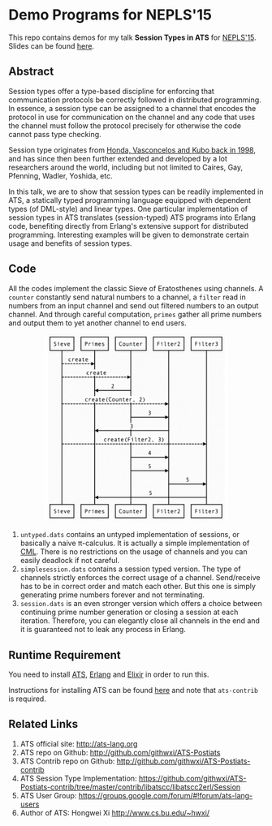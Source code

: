 # Demo Programs for NEPLS'15

This repo contains demos for my talk **Session Types in ATS** for [NEPLS'15](http://www.nepls.org/Events/28/). Slides can be found [here](https://github.com/steinwaywhw/nepls-15-demo/raw/slides.pdf).

## Abstract 

Session types offer a type-based discipline for enforcing that communication protocols be correctly followed in distributed programming. In essence, a session type can be assigned to a channel that encodes the protocol in use for communication on the channel and any code that uses the channel must follow the protocol precisely for otherwise the code cannot pass type checking.

Session type originates from [Honda, Vasconcelos and Kubo back in 1998](http://link.springer.com/chapter/10.1007%2FBFb0053567), and has since then been further extended and developed by a lot researchers around the world, including but not limited to Caires, Gay, Pfenning, Wadler, Yoshida, etc.

In this talk, we are to show that session types can be readily implemented in ATS, a statically typed programming language equipped with dependent types (of DML-style) and linear types. One particular implementation of session types in ATS translates (session-typed) ATS programs into Erlang code, benefiting directly from Erlang's extensive support for distributed programming. Interesting examples will be given to demonstrate certain usage and benefits of session types.

## Code

All the codes implement the classic Sieve of Eratosthenes using channels. A `counter` constantly send natural numbers to a channel, a `filter` read in numbers from an input channel and send out filtered numbers to an output channel. And through careful computation, `primes` gather all prime numbers and output them to yet another channel to end users.

<p align="center"><img src="https://github.com/steinwaywhw/nepls-15-demo/raw/master/demo.png" width="360px"></p>

1. `untyped.dats` contains an untyped implementation of sessions, or basically a naive π-calculus. It is actually a simple implementation of [CML](http://cml.cs.uchicago.edu). There is no restrictions on the usage of channels and you can easily deadlock if not careful.
2. `simplesession.dats` contains a session typed version. The type of channels strictly enforces the correct usage of a channel. Send/receive has to be in correct order and match each other. But this one is simply generating prime numbers forever and not terminating.
3. `session.dats` is an even stronger version which offers a choice between continuing prime number generation or closing a session at each iteration. Therefore, you can elegantly close all channels in the end and it is guaranteed not to leak any process in Erlang.

## Runtime Requirement

You need to install [ATS](www.ats-lang.org), [Erlang](http://erlang.org) and [Elixir](http://elixir-lang.org) in order to run this.

Instructions for installing ATS can be found [here](http://www.ats-lang.org/Downloads.html) and note that `ats-contrib` is required. 

## Related Links

1. ATS official site: http://ats-lang.org
2. ATS repo on Github: http://github.com/githwxi/ATS-Postiats
3. ATS Contrib repo on Github: http://github.com/githwxi/ATS-Postiats-contrib
4. ATS Session Type Implementation: https://github.com/githwxi/ATS-Postiats-contrib/tree/master/contrib/libatscc/libatscc2erl/Session
5. ATS User Group: https://groups.google.com/forum/#!forum/ats-lang-users
6. Author of ATS: Hongwei Xi http://www.cs.bu.edu/~hwxi/

